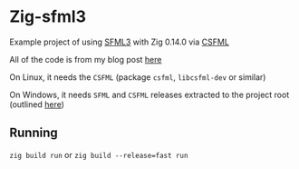# Zig-sfml3

Example project of using [SFML3](https://www.sfml-dev.org) with Zig 0.14.0 via [CSFML](https://github.com/SFML/csfml)

All of the code is from my blog post [here](https://aarol.dev/posts/zig-0.14-sfml/)

On Linux, it needs the `CSFML` (package `csfml`, `libcsfml-dev` or similar)

On Windows, it needs `SFML` and `CSFML` releases extracted to the project root (outlined [here](https://aarol.dev/posts/zig-0.14-sfml/))

## Running

`zig build run` or `zig build --release=fast run`

